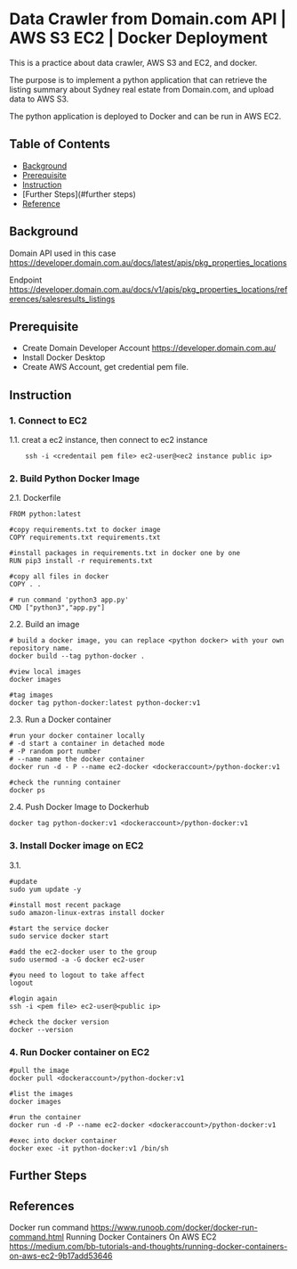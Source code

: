 # Data Crawler from Domain.com API | AWS S3 EC2 | Docker Deployment

This is a practice about data crawler, AWS S3 and EC2, and docker.

The purpose is to implement a python application that can retrieve the listing summary about Sydney real estate from Domain.com, and upload data to AWS S3. 

The python application is deployed to Docker and can be run in AWS EC2.


## Table of Contents

- [Background](#background)
- [Prerequisite](#prerequisite)
- [Instruction](#instruction)
- [Further Steps](#further steps)
- [Reference](#reference)


## Background

Domain API used in this case https://developer.domain.com.au/docs/latest/apis/pkg_properties_locations 

Endpoint https://developer.domain.com.au/docs/v1/apis/pkg_properties_locations/references/salesresults_listings 

## Prerequisite

- Create Domain Developer Account https://developer.domain.com.au/ 
- Install Docker Desktop
- Create AWS Account, get credential pem file.

## Instruction
### 1. Connect to EC2 
1.1. creat a ec2 instance, then connect to ec2 instance
```
    ssh -i <credentail pem file> ec2-user@<ec2 instance public ip>
```

### 2. Build Python Docker Image
2.1. Dockerfile  
```#deriving the lastest base image: python
FROM python:latest

#copy requirements.txt to docker image
COPY requirements.txt requirements.txt

#install packages in requirements.txt in docker one by one
RUN pip3 install -r requirements.txt

#copy all files in docker
COPY . .

# run command 'python3 app.py'
CMD ["python3","app.py"]
```

2.2. Build an image
```
# build a docker image, you can replace <python docker> with your own repository name.
docker build --tag python-docker .

#view local images
docker images

#tag images
docker tag python-docker:latest python-docker:v1
```

2.3. Run a Docker container
```
#run your docker container locally
# -d start a container in detached mode 
# -P random port number
# --name name the docker container
docker run -d - P --name ec2-docker <dockeraccount>/python-docker:v1

#check the running container
docker ps
```

2.4. Push Docker Image to Dockerhub
```
docker tag python-docker:v1 <dockeraccount>/python-docker:v1
```

### 3. Install Docker image on EC2
3.1. 
```
#update
sudo yum update -y

#install most recent package
sudo amazon-linux-extras install docker

#start the service docker
sudo service docker start

#add the ec2-docker user to the group
sudo usermod -a -G docker ec2-user

#you need to logout to take affect
logout

#login again
ssh -i <pem file> ec2-user@<public ip>

#check the docker version
docker --version
```

### 4. Run Docker container on EC2
```
#pull the image
docker pull <dockeraccount>/python-docker:v1

#list the images
docker images

#run the container
docker run -d -P --name ec2-docker <dockeraccount>/python-docker:v1

#exec into docker container 
docker exec -it python-docker:v1 /bin/sh
```


## Further Steps


## References
Docker run command https://www.runoob.com/docker/docker-run-command.html 
Running Docker Containers On AWS EC2 https://medium.com/bb-tutorials-and-thoughts/running-docker-containers-on-aws-ec2-9b17add53646 